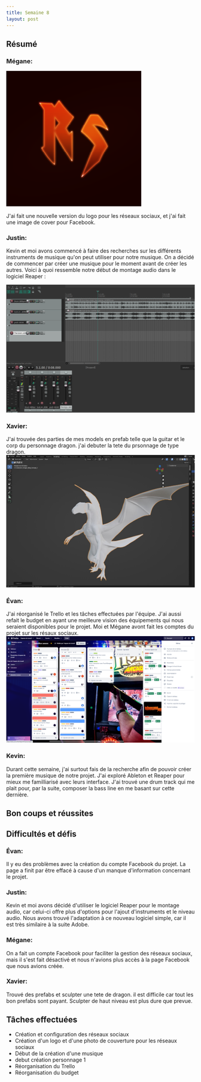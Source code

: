 ```yaml
---
title: Semaine 8
layout: post
---
```


## Résumé

### Mégane:

![logo media sociaux](../medias/Logo_Neon_socialmedia.png)

J'ai fait une nouvelle version du logo pour les réseaux sociaux, et j'ai fait une image de cover pour Facebook.

### Justin:

Kevin et moi avons commencé à faire des recherches sur les différents instruments de musique qu'on peut utiliser pour notre musique. On a décidé de commencer par créer une musique pour le moment avant de créer les autres. Voici à quoi ressemble notre début de montage audio dans le logiciel Reaper :

![capture d'écran Reaper](../medias/justin_sem8.png)

### Xavier:
J'ai trouvée des parties de mes models en prefab telle que la guitar et le corp du personnage dragon. j'ai debuter la tete du prsonnage de type dragon. 
![capture d'écran Reaper](../medias/XavierPerrasdragonV0.2.JPG)

### Évan: 

J'ai réorganisé le Trello et les tâches effectuées par l'équipe. J'ai aussi refait le budget en ayant une meilleure vision des équipements qui nous seraient disponibles pour le projet. Moi et Mégane avont fait les comptes du projet sur les résaux sociaux.
![Capture d'écran Trello](../medias/trello.png)

### Kevin:

Durant cette semaine, j'ai surtout fais de la recherche afin de pouvoir créer la première musique de notre projet. J'ai exploré Ableton et Reaper pour mieux me familliarisé avec leurs interface. J'ai trouvé une drum track qui me plait pour, par la suite, composer la bass line en me basant sur cette dernière.  

## Bon coups et réussites

## Difficultés et défis

### Évan:

Il y eu des problèmes avec la création du compte Facebook du projet. La page a finit par être effacé à cause d'un manque d'information concernant le projet.

### Justin:

Kevin et moi avons décidé d'utiliser le logiciel Reaper pour le montage audio, car celui-ci offre plus d'options pour l'ajout d'instruments et le niveau audio. Nous avons trouvé l'adaptation à ce nouveau logiciel simple, car il est très similaire à la suite Adobe.

### Mégane:

On a fait un compte Facebook pour faciliter la gestion des réseaux sociaux, mais il s'est fait désactivé et nous n'avions plus accès à la page Facebook que nous avions créée.

### Xavier:
Trouvé des prefabs et sculpter une tete de dragon. il est difficile car tout les bon prefabs sont payant. Sculpter de haut niveau est plus dure que prevue.

## Tâches effectuées

- Création et configuration des réseaux sociaux
- Création d'un logo et d'une photo de couverture pour les réseaux sociaux
- Début de la création d'une musique
- debut création personnage 1
- Réorganisation du Trello
- Réorganisation du budget
